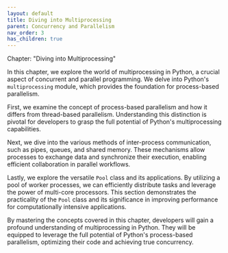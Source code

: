 ```yaml
---
layout: default
title: Diving into Multiprocessing
parent: Concurrency and Parallelism
nav_order: 3
has_children: true
---
```

Chapter: "Diving into Multiprocessing"

In this chapter, we explore the world of multiprocessing in Python, a crucial aspect of concurrent and parallel programming. We delve into Python's `multiprocessing` module, which provides the foundation for process-based parallelism.

First, we examine the concept of process-based parallelism and how it differs from thread-based parallelism. Understanding this distinction is pivotal for developers to grasp the full potential of Python's multiprocessing capabilities.

Next, we dive into the various methods of inter-process communication, such as pipes, queues, and shared memory. These mechanisms allow processes to exchange data and synchronize their execution, enabling efficient collaboration in parallel workflows.

Lastly, we explore the versatile `Pool` class and its applications. By utilizing a pool of worker processes, we can efficiently distribute tasks and leverage the power of multi-core processors. This section demonstrates the practicality of the `Pool` class and its significance in improving performance for computationally intensive applications.

By mastering the concepts covered in this chapter, developers will gain a profound understanding of multiprocessing in Python. They will be equipped to leverage the full potential of Python's process-based parallelism, optimizing their code and achieving true concurrency.